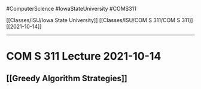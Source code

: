 #ComputerScience  #IowaStateUniversity #COMS311 


[[Classes/ISU/Iowa State University]] [[Classes/ISU/COM S 311/COM S 311]] [[2021-10-14]]

---

# COM S 311 Lecture 2021-10-14


## [[Greedy Algorithm Strategies]]
